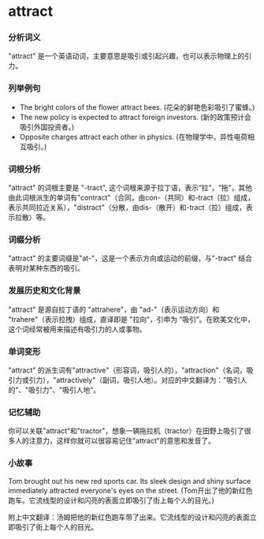 # attract

### 分析词义

  

"attract" 是一个英语动词，主要意思是吸引或引起兴趣，也可以表示物理上的引力。

  

### 列举例句

  

*   The bright colors of the flower attract bees. (花朵的鲜艳色彩吸引了蜜蜂。)
*   The new policy is expected to attract foreign investors. (新的政策预计会吸引外国投资者。)
*   Opposite charges attract each other in physics. (在物理学中，异性电荷相互吸引。)

  

### 词根分析

  

"attract" 的词根主要是 "-tract", 这个词根来源于拉丁语，表示“拉”，“拖”，其他由此词根派生的单词有"contract"（合同，由con-（共同）和-tract（拉）组成，表示共同拉近关系），"distract"（分散，由dis-（散开）和-tract（拉）组成，表示拉散）等。

  

### 词缀分析

  

"attract" 的主要词缀是"at-"，这是一个表示方向或运动的前缀，与"-tract" 结合表明对某种东西的吸引。

  

### 发展历史和文化背景

  

"attract" 是源自拉丁语的 "attrahere"，由 "ad-"（表示运动方向）和 "trahere"（表示拉拽）组成，直译即是 "拉向"，引申为 “吸引”。在欧美文化中，这个词经常被用来描述有吸引力的人或事物。

  

### 单词变形

  

"attract" 的派生词有"attractive"（形容词，吸引人的），"attraction"（名词，吸引力或引力），"attractively"（副词，吸引人地）。对应的中文翻译为："吸引人的"、"吸引力"、"吸引人地"。

  

### 记忆辅助

  

你可以关联"attract"和"tractor"，想象一辆拖拉机（tractor）在田野上吸引了很多人的注意力，这样你就可以很容易记住"attract"的意思和发音了。

  

### 小故事

  

Tom brought out his new red sports car. Its sleek design and shiny surface immediately attracted everyone's eyes on the street. (Tom开出了他的新红色跑车。它流线型的设计和闪亮的表面立即吸引了街上每个人的目光。)

  

附上中文翻译：汤姆把他的新红色跑车带了出来。它流线型的设计和闪亮的表面立即吸引了街上每个人的目光。

